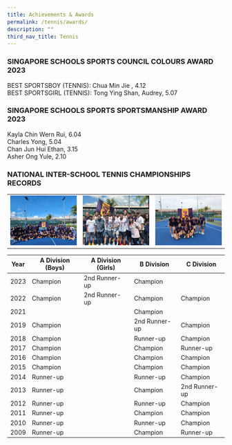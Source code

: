 ```yaml
---
title: Achievements & Awards
permalink: /tennis/awards/
description: ""
third_nav_title: Tennis
---
```

### SINGAPORE SCHOOLS SPORTS COUNCIL COLOURS AWARD 2023
BEST SPORTSBOY (TENNIS):  Chua Min Jie , 4.12 <br />
BEST SPORTSGIRL (TENNIS): Tong Ying Shan, Audrey, 5.07 <br />
### SINGAPORE SCHOOLS SPORTS SPORTSMANSHIP AWARD 2023
Kayla Chin Wern Rui, 6.04 <br />
Charles Yong, 5.04 <br />
Chan Jun Hui Ethan, 3.15 <br />
Asher Ong Yule, 2.10 <br />


### NATIONAL INTER-SCHOOL TENNIS CHAMPIONSHIPS RECORDS


<table style="width:100%">
<tbody>
<tr>
<td style="width:33%"><img alt="" src="/images/CCA%20Sports/Tennis/b%20div%20team.jpeg"></td>
<td style="width:33%"><img alt="" src="/images/CCA%20Sports/Tennis/celebrating%20the%20win%20with%20our%20principal,%20senior%20admin,%20teachers%20and%20coaches.jpeg"></td>
<td style="width:33%"><img alt="" src="/images/CCA%20Sports/Tennis/team%20photos.jpeg"></td>
</tr>
</tbody>
</table>

<table>
<thead>
  <tr>
    <th>Year</th>
    <th>A Division (Boys)</th>
    <th>A Division (Girls)</th>
    <th>B Division</th>
    <th>C Division</th>
  </tr>
</thead>
<tbody>
	 <tr>
    <td>2023</td>
    <td>Champion</td>
    <td>2nd Runner-up</td>
    <td>Champion</td>
    <td></td>
  </tr>
  <tr>
    <td>2022</td>
    <td>Champion</td>
    <td>2nd Runner-up</td>
    <td>Champion</td>
    <td>Champion</td>
  </tr>
  <tr>
    <td>2021</td>
    <td></td>
    <td></td>
    <td>Champion</td>
    <td></td>
  </tr>
  <tr>
    <td>2019</td>
    <td>Champion</td>
    <td></td>
    <td>2nd Runner-up</td>
    <td>Champion</td>
  </tr>
  <tr>
    <td>2018</td>
    <td>Champion</td>
    <td></td>
    <td>Runner-up</td>
    <td>Champion</td>
  </tr>
  <tr>
    <td>2017</td>
    <td>Champion</td>
    <td></td>
    <td>Champion</td>
    <td>Runner-up</td>
  </tr>
  <tr>
    <td>2016</td>
    <td>Champion</td>
    <td></td>
    <td>Champion</td>
    <td>Champion</td>
  </tr>
  <tr>
    <td>2015</td>
    <td>Champion</td>
    <td></td>
    <td>Champion</td>
    <td>Champion</td>
  </tr>
  <tr>
    <td>2014</td>
    <td>Runner-up</td>
    <td></td>
    <td>Runner-up</td>
    <td>Champion</td>
  </tr>
  <tr>
    <td>2013</td>
    <td>Runner-up</td>
    <td></td>
    <td>Champion</td>
    <td>2nd Runner-up</td>
  </tr>
  <tr>
    <td>2012</td>
    <td>Runner-up</td>
    <td></td>
    <td>Runner-up</td>
    <td>Champion</td>
  </tr>
  <tr>
    <td>2011</td>
    <td>Runner-up</td>
    <td></td>
    <td>Champion</td>
    <td>Champion</td>
  </tr>
  <tr>
    <td>2010</td>
    <td>Runner-up</td>
    <td></td>
    <td>Runner-up</td>
    <td>Champion</td>
  </tr>
  <tr>
    <td>2009</td>
    <td>Runner-up</td>
    <td></td>
    <td>Champion</td>
    <td>Runner-up</td>
  </tr>
</tbody>
</table>
